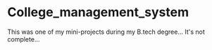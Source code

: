 # College_management_system
This was one of my mini-projects during my B.tech degree...  It's not complete...

